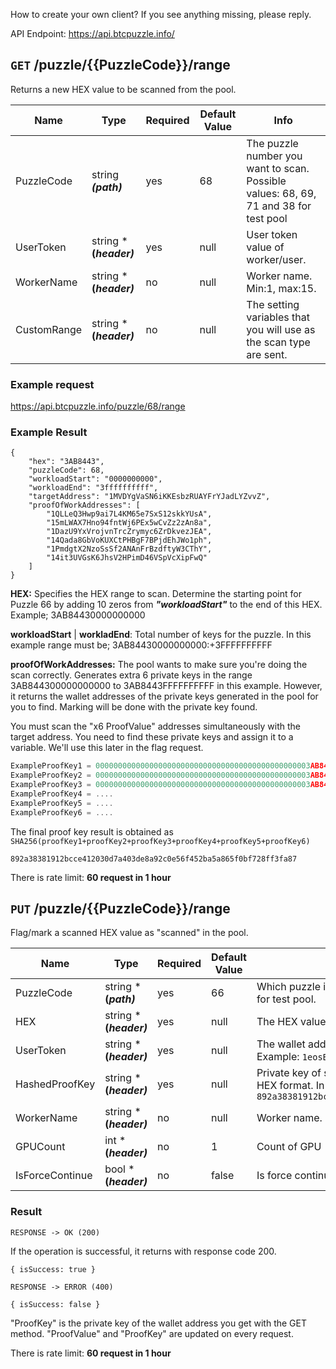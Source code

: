 How to create your own client? If you see anything missing, please reply.

API Endpoint: https://api.btcpuzzle.info/

## `GET` /puzzle/{{PuzzleCode}}/range

Returns a new HEX value to be scanned from the pool.

Name |  Type | Required | Default Value | Info
--- | --- | --- |  --- | ---
PuzzleCode |  string ***(path)*** | yes | 68 | The puzzle number you want to scan. Possible values: 68, 69, 71 and 38 for test pool
UserToken|  string ***(*header)*** | yes | null | User token value of worker/user.
WorkerName|  string ***(*header)*** | no | null | Worker name. Min:1, max:15.
CustomRange|  string ***(*header)*** | no | null | The setting variables that you will use as the scan type are sent.

### Example request

https://api.btcpuzzle.info/puzzle/68/range

### Example Result

```
{
    "hex": "3AB8443",
    "puzzleCode": 68,
    "workloadStart": "0000000000",
    "workloadEnd": "3ffffffffff",
    "targetAddress": "1MVDYgVaSN6iKKEsbzRUAYFrYJadLYZvvZ",
    "proofOfWorkAddresses": [
        "1QLLeQ3Hwp9ai7L4KM65e7SxS12skkYUsA",
        "15mLWAX7Hno94fntWj6PEx5wCvZz2zAn8a",
        "1DazU9YxVrojvnTrcZrymyc6ZrDkvezJEA",
        "14Qada8GbVoKUXCtPHBgF7BPjdEhJWo1ph",
        "1PmdgtX2NzoSsSf2ANAnFrBzdftyW3CThY",
        "14it3UVGsK6JhsV2HPimD46VSpVcXipFwQ"
    ]
}
```

**HEX:** Specifies the HEX range to scan. Determine the starting point for Puzzle 66 by adding 10 zeros from ***"workloadStart"*** to the end of this HEX. Example; 3AB84430000000000

**workloadStart** | **workladEnd**: Total number of keys for the puzzle. In this example range must be; 3AB84430000000000:+3FFFFFFFFFF

**proofOfWorkAddresses:** The pool wants to make sure you're doing the scan correctly. Generates extra 6 private keys in the range 3AB844300000000000 to 3AB8443FFFFFFFFFF in this example. However, it returns the wallet addresses of the private keys generated in the pool for you to find. Marking will be done with the private key found.

You must scan the "x6 ProofValue" addresses simultaneously with the target address. You need to find these private keys and assign it to a variable. We'll use this later in the flag request.

```go
ExampleProofKey1 = 000000000000000000000000000000000000000000000003AB8443AB91BBAFE8; //for proofAddress1
ExampleProofKey2 = 000000000000000000000000000000000000000000000003AB84435AF1E51FD1; //for proofAddress2
ExampleProofKey3 = 000000000000000000000000000000000000000000000003AB8443DAFCC114AF; //for proofAddress3
ExampleProofKey4 = ....
ExampleProofKey5 = ....
ExampleProofKey6 = ....
```

The final proof key result is obtained as `SHA256(proofKey1+proofKey2+proofKey3+proofKey4+proofKey5+proofKey6)`

```
892a38381912bcce412030d7a403de8a92c0e56f452ba5a865f0bf728ff3fa87
```

There is rate limit: **60 request in 1 hour**

## `PUT` /puzzle/{{PuzzleCode}}/range

Flag/mark a scanned HEX value as "scanned" in the pool.

Name |  Type | Required | Default Value | Info
--- | --- | --- |  --- | ---
PuzzleCode|  string ***(*path)*** | yes | 66 | Which puzzle is being marked for? Possible values: 66,67,68 and 38 for test pool.
HEX|  string ***(*header)*** | yes | null | The HEX value to flag. Example: `3AB8443`
UserToken|  string ***(*header)*** | yes | null | The wallet address that made the flag. In short worker wallet address. Example: `1eosEvvesKV6C2ka4RDNZhmepm1TLFBtw.workername`
HashedProofKey|  string ***(*header)*** | yes | null | Private key of secondary wallet address sent as ProofValue. In 64 Bit HEX format. In this example: "Proof key" is `892a38381912bcce412030d7a403de8a92c0e56f452ba5a865f0bf728ff3fa87`
WorkerName|  string ***(*header)*** | no | null | Worker name.
GPUCount|  int ***(*header)*** | no | 1 | Count of GPU
IsForceContinue|  bool ***(*header)*** | no | false | Is force continue?

### Result

`RESPONSE -> OK (200)`

If the operation is successful, it returns with response code 200.


```
{ isSuccess: true }
```


`RESPONSE -> ERROR (400)`


```
{ isSuccess: false }
```

"ProofKey" is the private key of the wallet address you get with the GET method. "ProofValue" and "ProofKey" are updated on every request.

There is rate limit: **60 request in 1 hour**